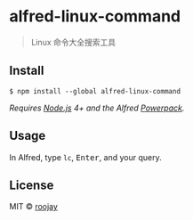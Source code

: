 # alfred-linux-command

> Linux 命令大全搜索工具

## Install

```
$ npm install --global alfred-linux-command
```

*Requires [Node.js](https://nodejs.org) 4+ and the Alfred [Powerpack](https://www.alfredapp.com/powerpack/).*


## Usage

In Alfred, type `lc`, <kbd>Enter</kbd>, and your query.


## License

MIT © [roojay](http://roojay.com)
